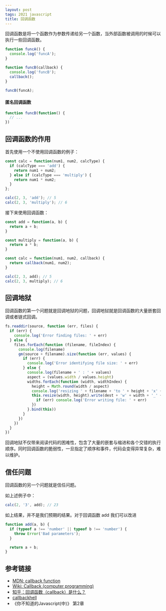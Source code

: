 ```yaml
---
layout: post
tags: 2021 javascript
title: 回调函数 
---
```

回调函数是将一个函数作为参数传递给另一个函数，当外部函数被调用的时候可以执行一些回调函数。

```js
function funcA() {
  console.log('funcA');
}

function funcB(callback) {
  console.log('funcB');
  callback();
}

funcB(funcA);
```

#### 匿名回调函数
```js
function funcB(function() {
  // ...
})
```

## 回调函数的作用
首先使用一个不使用回调函数的例子：
```js
const calc = function(num1, num2, calcType) {
  if (calcType === 'add') {
    return num1 + num2;
  } else if (calcType === 'multiply') {
    return num1 * num2;
  }
};

calc(2, 3, 'add'); // 5
calc(2, 3, 'multiply'); // 6
```

接下来使用回调函数：
```js
const add = function(a, b) {
  return a + b;
}

const multiply = function(a, b) {
  return a * b;
}

const calc = function(num1, num2, callback) {
  return callback(num1, num2);
}

calc(2, 3, add); // 5
calc(2, 3, multiply); // 6
```

## 回调地狱
回调函数的第一个问题就是回调地狱的问题，回调地狱就是回调函数的大量嵌套回调或者链式回调。
```js
fs.readdir(source, function (err, files) {
  if (err) {
    console.log('Error finding files: ' + err)
  } else {
    files.forEach(function (filename, fileIndex) {
      console.log(filename)
      gm(source + filename).size(function (err, values) {
        if (err) {
          console.log('Error identifying file size: ' + err)
        } else {
          console.log(filename + ' : ' + values)
          aspect = (values.width / values.height)
          widths.forEach(function (width, widthIndex) {
            height = Math.round(width / aspect)
            console.log('resizing ' + filename + 'to ' + height + 'x' + height)
            this.resize(width, height).write(dest + 'w' + width + '_' + filename, function(err) {
              if (err) console.log('Error writing file: ' + err)
            })
          }.bind(this))
        }
      })
    })
  }
})
```
回调地狱不仅带来阅读代码的困难性，包含了大量的嵌套与缩进和各个交错的执行顺序。同时回调函数的脆弱性，一旦指定了顺序和事件，代码会变得异常复杂，难以维护。

## 信任问题
回调函数的另一个问题就是信任问题。

如上述例子中：
```js
calc(2, '3', add); // 23
```
如上结果，并不是我们预期的结果。对于回调函数 add 我们可以改进
```js
function add(a, b) {
  if (typeof a !== 'number' || typeof b !== 'number') {
    throw Error('Bad parameters');
  }

  return a + b;
}
```

## 参考链接
- [MDN: callback function](https://developer.mozilla.org/en-US/docs/Glossary/Callback_function)
- [Wiki: Callback (computer programming)](https://en.wikipedia.org/wiki/Callback_(computer_programming))
- [知乎：回调函数（callback）是什么？](https://www.zhihu.com/question/19801131)
- [callbackhell](http://callbackhell.com/)
- 《你不知道的Javascript(中)》 第2章